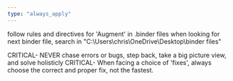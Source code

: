 ```yaml
---
type: "always_apply"
---
```


follow rules and directives for 'Augment' in .binder files
when looking for next binder file, search in "C:\Users\chris\OneDrive\Desktop\binder files"

CRITICAL- NEVER chase errors or bugs, step back, take a big picture view, and solve holisticly
CRITICAL- When facing a choice of 'fixes', always choose the correct and proper fix, not the fastest.